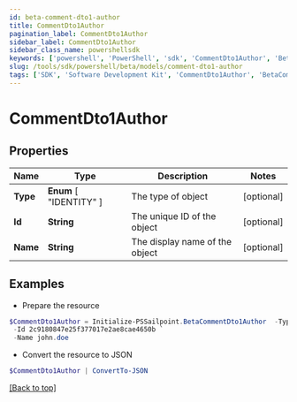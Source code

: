 ```yaml
---
id: beta-comment-dto1-author
title: CommentDto1Author
pagination_label: CommentDto1Author
sidebar_label: CommentDto1Author
sidebar_class_name: powershellsdk
keywords: ['powershell', 'PowerShell', 'sdk', 'CommentDto1Author', 'BetaCommentDto1Author'] 
slug: /tools/sdk/powershell/beta/models/comment-dto1-author
tags: ['SDK', 'Software Development Kit', 'CommentDto1Author', 'BetaCommentDto1Author']
---
```



# CommentDto1Author

## Properties

Name | Type | Description | Notes
------------ | ------------- | ------------- | -------------
**Type** |  **Enum** [  "IDENTITY" ] | The type of object | [optional] 
**Id** | **String** | The unique ID of the object | [optional] 
**Name** | **String** | The display name of the object | [optional] 

## Examples

- Prepare the resource
```powershell
$CommentDto1Author = Initialize-PSSailpoint.BetaCommentDto1Author  -Type IDENTITY `
 -Id 2c9180847e25f377017e2ae8cae4650b `
 -Name john.doe
```

- Convert the resource to JSON
```powershell
$CommentDto1Author | ConvertTo-JSON
```


[[Back to top]](#) 

